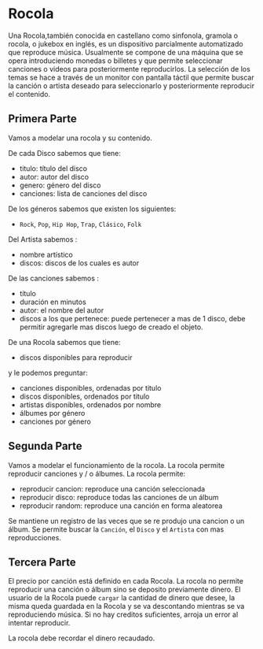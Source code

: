 # Rocola

Una Rocola,también conocida en castellano como sinfonola, gramola o rocola, o jukebox en inglés, es un dispositivo parcialmente automatizado que reproduce música. Usualmente se compone de una máquina que se opera introduciendo monedas o billetes y que permite seleccionar canciones o videos para posteriormente reproducirlos. La selección de los temas se hace a través de un monitor con pantalla táctil que permite buscar la canción o artista deseado para seleccionarlo y posteriormente reproducir el contenido.

## Primera Parte

Vamos a modelar una rocola y su contenido.

De cada Disco sabemos que tiene:
- titulo: título del disco
- autor: autor del disco
- genero: género del disco
- canciones: lista de canciones del disco

De los géneros sabemos que existen los siguientes:
- `Rock`, `Pop`, `Hip Hop`, `Trap`, `Clásico`, `Folk`

Del Artista sabemos :
- nombre artístico
- discos: discos de los cuales es autor

De las canciones sabemos :
- título
- duración en minutos
- autor: el nombre del autor
- discos a los que pertenece: puede pertenecer a mas de 1 disco, debe permitir agregarle mas discos luego de creado el objeto.

De una Rocola sabemos que tiene: 

- discos disponibles para reproducir

y le podemos preguntar:

- canciones disponibles, ordenadas por titulo
- discos disponibles, ordenados por titulo
- artistas disponibles, ordenados por nombre
- álbumes por género
- canciones por género

## Segunda Parte

Vamos a modelar el funcionamiento de la rocola. La rocola permite reproducir canciones y / o álbumes.
La rocola permite:

- reproducir cancion: reproduce una canción seleccionada
- reproducir disco: reproduce todas las canciones de un álbum
- reproducir random: reproduce una canción en forma aleatorea

Se mantiene un registro de las veces que se re produjo una cancion o un álbum.
Se permite buscar la `Canción`, el `Disco` y el `Artista` con mas reproducciones.

## Tercera Parte

El precio por canción está definido en cada Rocola. La rocola no permite reproducir una canción o álbum sino se deposito previamente dinero.
El usuario de la Rocola puede `cargar` la cantidad de dinero que desee, la misma queda guardada en la Rocola y se va descontando mientras se va reproduciendo música.
Si no hay creditos suficientes, arroja un error al intentar reproducir.

La rocola debe recordar el dinero recaudado.



